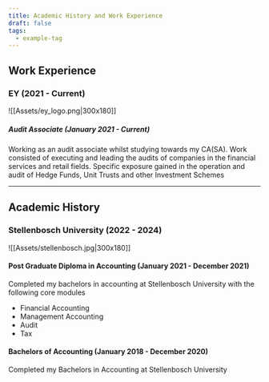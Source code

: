 ```yaml
---
title: Academic History and Work Experience
draft: false
tags:
  - example-tag
---
```

## Work Experience

### EY (2021 - Current)

![[Assets/ey_logo.png|300x180]]
##### Audit Associate  (January 2021 -  Current)
Working as an audit associate whilst studying towards my CA(SA).  Work consisted of executing and leading the audits of companies in the financial services and retail fields. Specific exposure gained in the operation and audit of Hedge Funds, Unit Trusts and other Investment Schemes

---


## Academic History

### Stellenbosch University (2022 - 2024)
![[Assets/stellenbosch.jpg|300x180]]

#### Post Graduate Diploma in Accounting  (January 2021 -  December 2021)
Completed my bachelors in accounting at Stellenbosch University with the following core modules
- Financial Accounting
- Management Accounting
- Audit
- Tax
#### Bachelors of Accounting  (January 2018 -  December 2020)
Completed my Bachelors in Accounting at Stellenbosch University 
